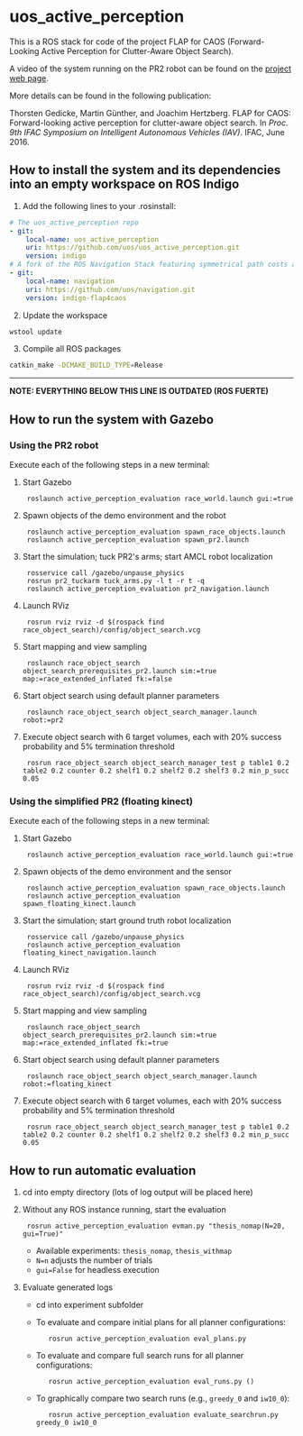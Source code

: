 uos_active_perception
=====================

This is a ROS stack for code of the project FLAP for CAOS (Forward-Looking Active Perception for Clutter-Aware Object
Search).

A video of the system running on the PR2 robot can be found on the [project web page](http://kos.informatik.uos.de/flap4caos/).

More details can be found in the following publication:

Thorsten Gedicke, Martin Günther, and Joachim Hertzberg. FLAP for CAOS:
Forward-looking active perception for clutter-aware object search. In *Proc.
9th IFAC Symposium on Intelligent Autonomous Vehicles (IAV)*. IFAC, June 2016.

How to install the system and its dependencies into an empty workspace on ROS Indigo
------------------------------------------------------------------------------------

1. Add the following lines to your .rosinstall:

```yaml
# The uos_active_perception repo
- git:
    local-name: uos_active_perception
    uri: https://github.com/uos/uos_active_perception.git
    version: indigo
# A fork of the ROS Navigation Stack featuring symmetrical path costs and batch path planning
- git:
    local-name: navigation
    uri: https://github.com/uos/navigation.git
    version: indigo-flap4caos
```

2. Update the workspace

```bash
wstool update
```

3. Compile all ROS packages

```bash
catkin_make -DCMAKE_BUILD_TYPE=Release
```

----------------------------------------------------------------------

**NOTE: EVERYTHING BELOW THIS LINE IS OUTDATED (ROS FUERTE)**

How to run the system with Gazebo
---------------------------------

### Using the PR2 robot

Execute each of the following steps in a new terminal:

1. Start Gazebo

        roslaunch active_perception_evaluation race_world.launch gui:=true

2. Spawn objects of the demo environment and the robot

        roslaunch active_perception_evaluation spawn_race_objects.launch
        roslaunch active_perception_evaluation spawn_pr2.launch

3. Start the simulation; tuck PR2's arms; start AMCL robot localization

        rosservice call /gazebo/unpause_physics
        rosrun pr2_tuckarm tuck_arms.py -l t -r t -q
        roslaunch active_perception_evaluation pr2_navigation.launch

4. Launch RViz

        rosrun rviz rviz -d $(rospack find race_object_search)/config/object_search.vcg

5. Start mapping and view sampling

        roslaunch race_object_search object_search_prerequisites_pr2.launch sim:=true map:=race_extended_inflated fk:=false

6. Start object search using default planner parameters

        roslaunch race_object_search object_search_manager.launch robot:=pr2

7. Execute object search with 6 target volumes, each with 20% success probability and 5% termination threshold

        rosrun race_object_search object_search_manager_test p table1 0.2 table2 0.2 counter 0.2 shelf1 0.2 shelf2 0.2 shelf3 0.2 min_p_succ 0.05


### Using the simplified PR2 (floating kinect)

Execute each of the following steps in a new terminal:

1. Start Gazebo

        roslaunch active_perception_evaluation race_world.launch gui:=true

2. Spawn objects of the demo environment and the sensor

        roslaunch active_perception_evaluation spawn_race_objects.launch
        roslaunch active_perception_evaluation spawn_floating_kinect.launch

3. Start the simulation; start ground truth robot localization

        rosservice call /gazebo/unpause_physics
        roslaunch active_perception_evaluation floating_kinect_navigation.launch

4. Launch RViz

        rosrun rviz rviz -d $(rospack find race_object_search)/config/object_search.vcg

5. Start mapping and view sampling

        roslaunch race_object_search object_search_prerequisites_pr2.launch sim:=true map:=race_extended_inflated fk:=true

6. Start object search using default planner parameters

        roslaunch race_object_search object_search_manager.launch robot:=floating_kinect

7. Execute object search with 6 target volumes, each with 20% success probability and 5% termination threshold

        rosrun race_object_search object_search_manager_test p table1 0.2 table2 0.2 counter 0.2 shelf1 0.2 shelf2 0.2 shelf3 0.2 min_p_succ 0.05


How to run automatic evaluation
-------------------------------

1. cd into empty directory (lots of log output will be placed here)
2. Without any ROS instance running, start the evaluation

        rosrun active_perception_evaluation evman.py "thesis_nomap(N=20, gui=True)"

   * Available experiments: `thesis_nomap`, `thesis_withmap`
   * `N=n` adjusts the number of trials
   * `gui=False` for headless execution
3. Evaluate generated logs
   * cd into experiment subfolder
   * To evaluate and compare initial plans for all planner configurations:

            rosrun active_perception_evaluation eval_plans.py

   * To evaluate and compare full search runs for all planner configurations:

            rosrun active_perception_evaluation eval_runs.py ()

   * To graphically compare two search runs (e.g., `greedy_0` and `iw10_0`):

            rosrun active_perception_evaluation evaluate_searchrun.py greedy_0 iw10_0
